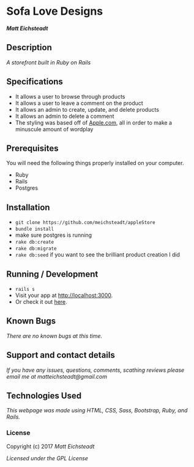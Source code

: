 # Sofa Love Designs

_**Matt Eichsteadt**_

## Description

_A storefront built in Ruby on Rails_

## Specifications

* It allows a user to browse through products
* It allows a user to leave a comment on the product
* It allows an admin to create, update, and delete products
* It allows an admin to delete a comment
* The styling was based off of [Apple.com](https://apple.com), all in order to make a minuscule amount of wordplay

## Prerequisites

You will need the following things properly installed on your computer.

* Ruby
* Rails
* Postgres

## Installation

* `git clone https://github.com/meichsteadt/appleStore`
* `bundle install`
* make sure postgres is running
* `rake db:create`
* `rake db:migrate`
* `rake db:seed` if you want to see the brilliant product creation I did



## Running / Development

* `rails s`
* Visit your app at [http://localhost:3000](http://localhost:3000).
* Or check it out [here](https://powerful-hollows-75971.herokuapp.com/).

## Known Bugs

_There are no known bugs at this time._

## Support and contact details

_If you have any issues, questions, comments, scathing reviews please email me at matteichsteadt@gmail.com_

## Technologies Used

_This webpage was made using HTML, CSS, Sass, Bootstrap, Ruby, and Rails._

### License

Copyright (c) 2017 _Matt Eichsteadt_

*Licensed under the GPL License*
